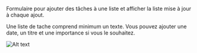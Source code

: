 Formulaire pour ajouter des tâches à une liste et afficher la liste mise à jour à chaque ajout.

Une liste de tache comprend minimum un texte. Vous pouvez ajouter une date, un titre et une importance si vous le souhaitez.

![Alt text](<Capture d'écran 2024-01-09 094717.png>)